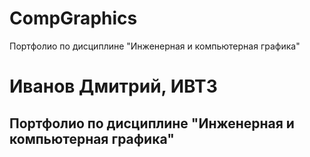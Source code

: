 # CompGraphics
Портфолио по дисциплине "Инженерная и компьютерная графика"


# Иванов Дмитрий, ИВТ3
## Портфолио по дисциплине "Инженерная и компьютерная графика"
